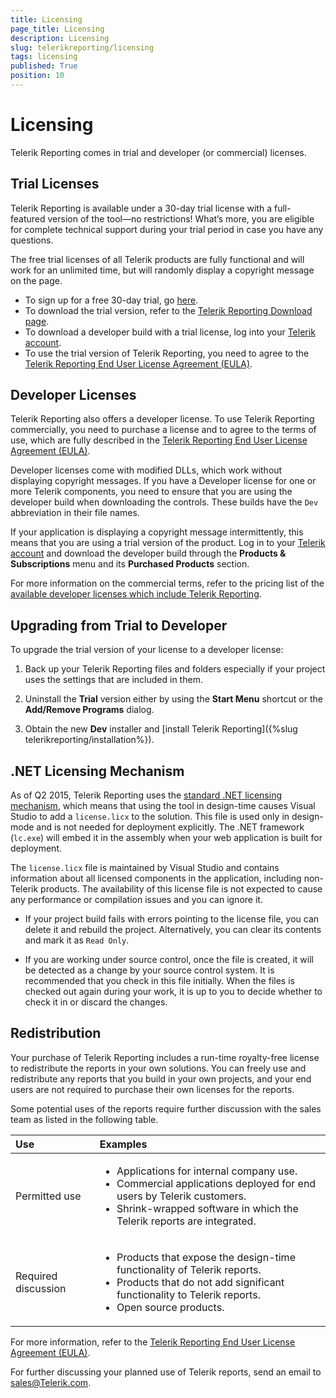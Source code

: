```yaml
---
title: Licensing
page_title: Licensing 
description: Licensing
slug: telerikreporting/licensing
tags: licensing
published: True
position: 10
---
```


# Licensing

Telerik Reporting comes in trial and developer (or commercial) licenses.

## Trial Licenses 

Telerik Reporting is available under a 30-day trial license with a full-featured version of the tool—no restrictions! What’s more, you are eligible for complete technical support during your trial period in case you have any questions. 

The free trial licenses of all Telerik products are fully functional and will work for an unlimited time, but will randomly display a copyright message on the page.

* To sign up for a free 30-day trial, go [here](https://www.telerik.com/login/reporting).
* To download the trial version, refer to the [Telerik Reporting Download page](https://www.telerik.com/download). 
* To download a developer build with a trial license, log into your [Telerik account](https://www.telerik.com/account/).
* To use the trial version of Telerik Reporting, you need to agree to the [Telerik Reporting End User License Agreement (EULA)](https://www.telerik.com/purchase/license-agreement/reporting-dlw-s).

## Developer Licenses 

Telerik Reporting also offers a developer license. To use Telerik Reporting commercially, you need to purchase a license and to agree to the terms of use, which are fully described in the [Telerik Reporting End User License Agreement (EULA)](https://www.telerik.com/purchase/license-agreement/reporting-dlw-s).  

Developer licenses come with modified DLLs, which work without displaying copyright messages. If you have a Developer license for one or more Telerik components, you need to ensure that you are using the developer build when downloading the controls. These builds have the `Dev` abbreviation in their file names.

If your application is displaying a copyright message intermittently, this means that you are using a trial version of the product. Log in to your [Telerik account](https://www.telerik.com/account/default.aspx) and download the developer build through the **Products & Subscriptions** menu and its **Purchased Products** section. 

For more information on the commercial terms, refer to the pricing list of the [available developer licenses which include Telerik Reporting](https://www.telerik.com/purchase/individual/reporting.aspx). 

## Upgrading from Trial to Developer

To upgrade the trial version of your license to a developer license:         

1. Back up your Telerik Reporting files and folders especially if your project uses the settings that are included in them.             

1. Uninstall the __Trial__  version either by using the __Start Menu__  shortcut or the __Add/Remove Programs__  dialog.             

1. Obtain the new __Dev__  installer and [install Telerik Reporting]({%slug telerikreporting/installation%}).             

## .NET Licensing Mechanism

As of Q2 2015, Telerik Reporting uses the [standard .NET licensing mechanism](https://docs.microsoft.com/bg-bg/dotnet/framework/tools/lc-exe-license-compiler), which means that using the tool in design-time causes Visual Studio to add a `license.licx` to the solution.	This file is used only in design-mode and is not needed for deployment explicitly. The .NET framework (`lc.exe`) will	embed it in the assembly when your web application is built for deployment.

The `license.licx` file is maintained by Visual Studio and contains information about all licensed components in the application, including non-Telerik products. The availability of this license file is not expected to cause any performance or compilation issues and you can ignore it.

* If your project build fails with errors pointing to the license file, you can delete it and rebuild the project. Alternatively, you can clear its contents and mark it as `Read Only`. 

* If you are working under source control, once the file is created, it will be detected as a change by your source control system. It is recommended that you check in this file initially. When the files is checked out again during your work,	it is up to you to decide whether to check it in or discard the changes.

## Redistribution

Your purchase of Telerik Reporting includes a run-time royalty-free license to redistribute the reports in your own solutions. You can freely use and redistribute any reports that you build in your own projects, and your end users are not required to purchase their own licenses for the reports. 

Some potential uses of the reports require further discussion with the sales team as listed in the following table.         

|Use|Examples
|:---|:---
|Permitted use|<ul><li>Applications for internal company use.</li><li>Commercial applications deployed for end users by Telerik customers.</li><li>Shrink-wrapped software in which the Telerik reports are integrated.</li></ul>
|Required discussion|<ul><li>Products that expose the design-time functionality of Telerik reports.</li><li>Products that do not add significant functionality to Telerik reports.</li><li>Open source products.</li></ul>

For more information, refer to the [Telerik Reporting End User License Agreement (EULA)](https://www.telerik.com/purchase/license-agreement/reporting-dlw-s). 

For further discussing your planned use of Telerik reports, send an email to [sales@Telerik.com](mailto:sales@Telerik.com).         
